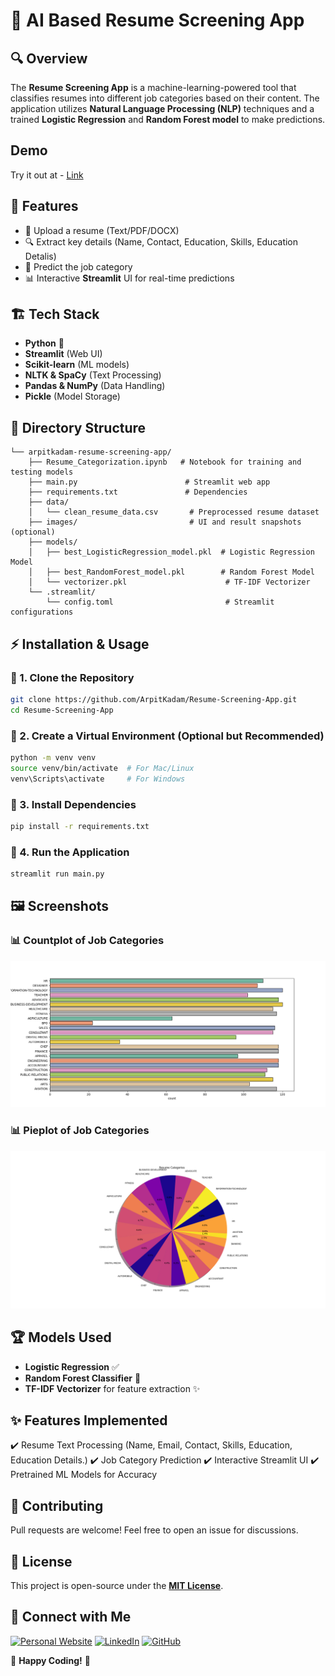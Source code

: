 # 📄 AI Based Resume Screening App

## 🔍 Overview
The **Resume Screening App** is a machine-learning-powered tool that classifies resumes into different job categories based on their content. The application utilizes **Natural Language Processing (NLP)** techniques and a trained **Logistic Regression** and **Random Forest model** to make predictions.

## Demo
Try it out at - [Link](https://ai-resume-screening-app.streamlit.app/)

## 🚀 Features
- 📂 Upload a resume (Text/PDF/DOCX)
- 🔍 Extract key details (Name, Contact, Education, Skills, Education Detalis)
- 🎯 Predict the job category
- 📊 Interactive **Streamlit** UI for real-time predictions

## 🏗️ Tech Stack
- **Python** 🐍
- **Streamlit** (Web UI)
- **Scikit-learn** (ML models)
- **NLTK & SpaCy** (Text Processing)
- **Pandas & NumPy** (Data Handling)
- **Pickle** (Model Storage)

## 📂 Directory Structure
```
└── arpitkadam-resume-screening-app/
    ├── Resume_Categorization.ipynb   # Notebook for training and testing models
    ├── main.py                        # Streamlit web app
    ├── requirements.txt               # Dependencies
    ├── data/
    │   └── clean_resume_data.csv       # Preprocessed resume dataset
    ├── images/                         # UI and result snapshots (optional)
    ├── models/
    │   ├── best_LogisticRegression_model.pkl  # Logistic Regression Model
    │   ├── best_RandomForest_model.pkl        # Random Forest Model
    │   └── vectorizer.pkl                      # TF-IDF Vectorizer
    └── .streamlit/
        └── config.toml                         # Streamlit configurations
```

## ⚡ Installation & Usage
### 🔹 1. Clone the Repository
```sh
git clone https://github.com/ArpitKadam/Resume-Screening-App.git
cd Resume-Screening-App
```
### 🔹 2. Create a Virtual Environment (Optional but Recommended)
```sh
python -m venv venv
source venv/bin/activate  # For Mac/Linux
venv\Scripts\activate     # For Windows
```
### 🔹 3. Install Dependencies
```sh
pip install -r requirements.txt
```
### 🔹 4. Run the Application
```sh
streamlit run main.py
```

## 🖼️ Screenshots

### 📊 Countplot of Job Categories
![Countplot of Job Categories](https://github.com/ArpitKadam/Resume-Screening-App/blob/main/images/Countplot%20of%20Job%20Categories.png)
### 📊 Pieplot of Job Categories
![Piechart of Job Categories](https://github.com/ArpitKadam/Resume-Screening-App/blob/main/images/Pie%20Chart%20of%20Job%20Categories.png)

## 🏆 Models Used
- **Logistic Regression** ✅
- **Random Forest Classifier** 🌳
- **TF-IDF Vectorizer** for feature extraction ✨

## ✨ Features Implemented
✔️ Resume Text Processing (Name, Email, Contact, Skills, Education, Education Details.)
✔️ Job Category Prediction
✔️ Interactive Streamlit UI
✔️ Pretrained ML Models for Accuracy

## 🤝 Contributing
Pull requests are welcome! Feel free to open an issue for discussions.

## 📜 License
This project is open-source under the [**MIT License**](https://github.com/ArpitKadam/Resume-Screening-App/blob/main/LICENSE).

## 🔗 Connect with Me
[![Personal Website](https://img.shields.io/badge/Personal-4CAF50?style=for-the-badge&logo=googlechrome&logoColor=white)](https://arpit-kadam.netlify.app/)
[![LinkedIn](https://img.shields.io/badge/LinkedIn-arpitkadam-blue?logo=linkedin)](https://www.linkedin.com/in/arpitkadam/)
[![GitHub](https://img.shields.io/badge/GitHub-arpitkadam-black?logo=github)](https://github.com/arpitkadam)

🚀 **Happy Coding!** 🎯

